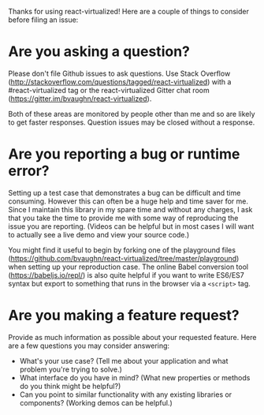 Thanks for using react-virtualized! Here are a couple of things to consider before filing an issue:

# Are you asking a question?
Please don't file Github issues to ask questions. Use Stack Overflow (http://stackoverflow.com/questions/tagged/react-virtualized) with a #react-virtualized tag or the react-virtualized Gitter chat room (https://gitter.im/bvaughn/react-virtualized).

Both of these areas are monitored by people other than me and so are likely to get faster responses. Question issues may be closed without a response.

# Are you reporting a bug or runtime error?
Setting up a test case that demonstrates a bug can be difficult and time consuming. However this can often be a huge help and time saver for me. Since I maintain this library in my spare time and without any charges, I ask that you take the time to provide me with some way of reproducing the issue you are reporting. (Videos can be helpful but in most cases I will want to actually see a live demo and view your source code.)

You might find it useful to begin by forking one of the playground files (https://github.com/bvaughn/react-virtualized/tree/master/playground) when setting up your reproduction case. The online Babel conversion tool (https://babeljs.io/repl/) is also quite helpful if you want to write ES6/ES7 syntax but export to something that runs in the browser via a `<script>` tag.

# Are you making a feature request?
Provide as much information as possible about your requested feature. Here are a few questions you may consider answering:
* What's your use case? (Tell me about your application and what problem you're trying to solve.)
* What interface do you have in mind? (What new properties or methods do you think might be helpful?)
* Can you point to similar functionality with any existing libraries or components? (Working demos can be helpful.)
